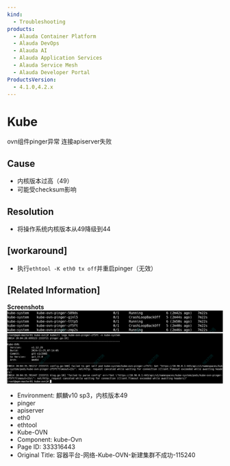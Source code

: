 ```yaml
---
kind:
  - Troubleshooting
products:
  - Alauda Container Platform
  - Alauda DevOps
  - Alauda AI
  - Alauda Application Services
  - Alauda Service Mesh
  - Alauda Developer Portal
ProductsVersion:
  - 4.1.0,4.2.x
---
```

<!-- A type of document that involves encountering a fault, diagnosing it, performing root cause analysis, and providing solutions. -->

# Kube

ovn组件pinger异常 连接apiserver失败

## Cause
- 内核版本过高（49）
- 可能受checksum影响

## Resolution
- 将操作系统内核版本从49降级到44

## [workaround]
- 执行`ethtool -K eth0 tx off`并重启pinger（无效）

## [Related Information]
**Screenshots**
![](assets/rong-qi-ping-tai-wang-luo-kube-ovn-xin-jian-ji-qun-bu-cheng-gong-115240/1755173147_99781_d53dc4_chat_2025-08-14_200441_467.png)
![](assets/rong-qi-ping-tai-wang-luo-kube-ovn-xin-jian-ji-qun-bu-cheng-gong-115240/mceclip0_1755182250943_j41oo.png)
- Environment: 麒麟v10 sp3，内核版本49
- pinger
- apiserver
- eth0
- ethtool
- Kube-OVN
- Component: kube-Ovn
- Page ID: 333316443
- Original Title: 容器平台-网络-Kube-OVN-新建集群不成功-115240
